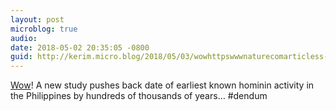 ```yaml
---
layout: post
microblog: true
audio: 
date: 2018-05-02 20:35:05 -0800
guid: http://kerim.micro.blog/2018/05/03/wowhttpswwwnaturecomarticless-a-new.html
---
```

[Wow](https://www.nature.com/articles/s41586-018-0072-8)! A new study pushes back date of earliest known hominin activity in the Philippines by hundreds of thousands of years… #dendum 

